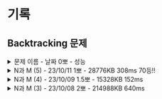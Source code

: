 # 기록
## Backtracking 문제

<details>
<summary>문제 이름 - 날짜 0뽀 - 성능</summary>
<div markdown="1">
<ul>
<li>공개한 1등 기록: </li>
<li>문제 핵심</li>
<ul>
    <li></li>    
    <li></li>  
</ul>
<li>어려웠던 부분 해결</li>
<ul>
    <li></li>
    <ul>
        <li></li>
    </ul>
    <li></li>
    <ul>
        <li></li>
    </ul>
</ul>
<li>순위 코드 분석 후 배운 점</li>
<ul>
    <li></li>
    <li></li>
    <li></li>
</ul>
<li>보충이 필요한 지식</li>
<ul>
    <li></li>
    <li></li>
</ul>
<li>~칭찬~</li>
<ul>
<li></li>
<ul><li></li></ul>
</ul>
</ul>
</div>
</details>


<details>
<summary>N과 M (5) - 23/10/11 1뽀 - 28776KB 308ms 70등!!</summary>
<div markdown="1">
<ul>
<li>공개한 1등 기록: 28372KB 268ms</li>
<li>문제 핵심</li>
<ul>
    <li>입력 받은 수로 순열 구하기</li>    
    <li>입력 받은 수와 digit의 idx 설정에 유의</li>  
</ul>
<li>어려웠던 부분 해결</li>
<ul>
    <li>sb에 공백 추가가 아니라 공백을 출력해서 오류</li>
    <ul>
        <li>컴파일러는 잘못하지 않는다...</li>
    </ul>
    <li>result, numArr를 따로 구현하지 않아 이상한 수 출력 </li>
    <ul><li>역시 구조화를 해야 함.</li>
    </ul>
</ul>
<li>순위 코드 분석 후 배운 점</li>
<ul>
    <li>로직은 거의 비슷</li>
    <li>추후 파라미터로 문자열 넘기기 도전</li>
</ul>
<li>보충이 필요한 지식</li>
<ul>
    <li>dfs-for 내에서 조건 맞으면 시행하는 것보다 continue로 구현하면 더 빠른가?</li>
</ul>
<li>~칭찬~</li>
<ul>
<li>뚝딱뚝딱~ 구조를 짜고 했다면 더 좋았겠지만, 늘어지는 것보단 풀기를 택해서 풀어낸 게 장하다!</li>
<li>N과 M은.. 그래도 이제 진짜... 어느 정도는 익힌 듯.</li>
</ul>
</ul>
</div>
</details>

<details>
<summary>N과 M (4) - 23/10/09 1.5뽀 - 15328KB 152ms</summary>
<div markdown="1">
<ul>
<li>공개한 1등 기록: 15488KB 136ms</li>
<li>문제 핵심</li>
<ul>
    <li>중복 허용</li>    
    <li>비내림차순</li>  
</ul>
<li>어려웠던 부분 해결</li>
<ul>
    <li>중복 허용, 비내림차순</li>
    <ul>
        <li>수열 loop에서 루프 시작값 설정에 따라 중복 허용 및 비 내림차순 구현</li>
    </ul>
    <li>char[] idx</li>
    <ul>
        <li>2*M+1, 2*M-1 헷갈리는 등 자잘한 idx 오류 -> 배열에 담길 수 써보고 그대로 구현</li>
        <li>for 내에서의 변수를 i가 아닌 (for에서는 상수인) M으로 설정해 오류 -> 디버깅으로 실제 들어가는 값 확인해 정정</li>
    </ul>
</ul>
<li>순위 코드 분석 후 배운 점</li>
<ul>
    <li>시간 복잡도 고려시, for를 줄이는 게 더 나음.</li>
    <ul>
    <li>sb.append(arr[i]).append(' ')와 각 공백 포함 arr[i]에서 sb.append(arr[i]); loop를 도는 수에서 유의미한 시간 차이가 발생한 걸로 추정.</li>
    </ul>
    <li>M이 depth라는 점을 제대로 인지함.</li>
    <li>char[2*M] 대신 비트연산자 사용</li>
</ul>
<li>보충이 필요한 지식</li>
<ul>
    <li>int를 char로 변환하는 과정에 유의미한 시간이 소요되는지</li> 
</ul>
<li>~칭찬~</li>
<ul>
<li>어제 배운 거 활용함!</li>
<ul><li>char[]에 저장, main에서 공백 및 줄바꿈 초기화 해 backtracking 함수 내에서는 최소한 동작만 하도록 구현</li></ul>
</ul>
</ul>
</div>
</details>


<details>
<summary>N과 M (3) - 23/10/08 2뽀 - 214988KB 640ms</summary>
<div markdown="1">
<ul>
<li>공개한 1등 기록: 64840KB 364ms</li>
<li>문제 핵심</li>
<ul>
    <li>중복 숫자를 허용한 수열</li>    
    <li>depth==3마다 print 출력 시 촉박한 시간 해결</li>  
</ul>
<li>어려웠던 부분 해결</li>
<ul>
    <li>1 2 1 이후 1 2 2가 아닌 2 1 2 출력</li>
    <ul>
        <li>list.remove((Integer)idx)여서 중복인 경우 앞부터 지워줬기에 오류, depth 위치를 지워주도록 수정</li>
    </ul>
    <li>시간 초과</li>
    <ul>
        <li>시간 초과 해결을 위해 StringBuilder 사용, 마지막에 한번에 print</li>
    </ul>
</ul>
<li>순위 코드 분석 후 배운 점</li>
<ul>
    <li>list 대신 array 사용 시 remove 작업 없이 해당 idx의 값만 재할당하면 됨.</li>
    <li>array를 char 타입으로 선언 후 “ “, “\n”를 미리 main에서 초기화해 놓으면 재귀 함수 내 단계가 간략해짐.</li>
    <li>파라미터로 한 줄의 입력을 넘겨 줄 수도 있음. 예) 초기화: ""+i+" " →  k+i+" "  </li>
</ul>
<li>보충이 필요한 지식</li>
<ul>
    <li>buffer, StringBuilder 개념</li>
    <li>int와 char 변환, 예) (char)(i + '0')</li>
</ul>
</ul>
</div>
</details>
